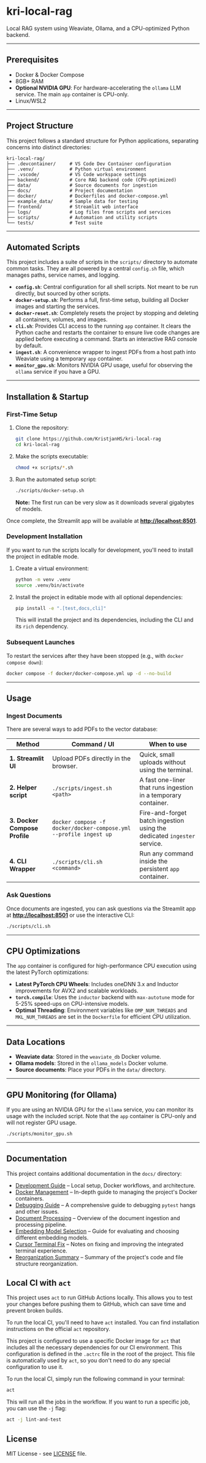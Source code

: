 # kri-local-rag

Local RAG system using Weaviate, Ollama, and a CPU-optimized Python backend.

---

## Prerequisites
- Docker & Docker Compose
- 8GB+ RAM
- **Optional NVIDIA GPU**: For hardware-accelerating the `ollama` LLM service. The main `app` container is CPU-only.
- Linux/WSL2

---

## Project Structure

This project follows a standard structure for Python applications, separating concerns into distinct directories:

```
kri-local-rag/
├── .devcontainer/     # VS Code Dev Container configuration
├── .venv/             # Python virtual environment
├── .vscode/           # VS Code workspace settings
├── backend/           # Core RAG backend code (CPU-optimized)
├── data/              # Source documents for ingestion
├── docs/              # Project documentation
├── docker/            # Dockerfiles and docker-compose.yml
├── example_data/      # Sample data for testing
├── frontend/          # Streamlit web interface
├── logs/              # Log files from scripts and services
├── scripts/           # Automation and utility scripts
└── tests/             # Test suite
```

---

## Automated Scripts

This project includes a suite of scripts in the `scripts/` directory to automate common tasks. They are all powered by a central `config.sh` file, which manages paths, service names, and logging.

-   **`config.sh`**: Central configuration for all shell scripts. Not meant to be run directly, but sourced by other scripts.
-   **`docker-setup.sh`**: Performs a full, first-time setup, building all Docker images and starting the services.
-   **`docker-reset.sh`**: Completely resets the project by stopping and deleting all containers, volumes, and images.
-   **`cli.sh`**: Provides CLI access to the running `app` container. It clears the Python cache and restarts the container to ensure live code changes are applied before executing a command. Starts an interactive RAG console by default.
-   **`ingest.sh`**: A convenience wrapper to ingest PDFs from a host path into Weaviate using a temporary `app` container.
-   **`monitor_gpu.sh`**: Monitors NVIDIA GPU usage, useful for observing the `ollama` service if you have a GPU.

---

## Installation & Startup

### First-Time Setup

1.  Clone the repository:
    ```bash
    git clone https://github.com/KristjanHS/kri-local-rag
    cd kri-local-rag
    ```

2.  Make the scripts executable:
    ```bash
    chmod +x scripts/*.sh
    ```

3.  Run the automated setup script:
    ```bash
    ./scripts/docker-setup.sh
    ```
    **Note:** The first run can be very slow as it downloads several gigabytes of models.

Once complete, the Streamlit app will be available at **[http://localhost:8501](http://localhost:8501)**.

### Development Installation

If you want to run the scripts locally for development, you'll need to install the project in editable mode.

1.  Create a virtual environment:
    ```bash
    python -m venv .venv
    source .venv/bin/activate
    ```

2.  Install the project in editable mode with all optional dependencies:
    ```bash
    pip install -e ".[test,docs,cli]"
    ```
    This will install the project and its dependencies, including the CLI and its `rich` dependency.

### Subsequent Launches

To restart the services after they have been stopped (e.g., with `docker compose down`):
```bash
docker compose -f docker/docker-compose.yml up -d --no-build
```

---

## Usage

### Ingest Documents

There are several ways to add PDFs to the vector database:

| Method | Command / UI | When to use |
|--------|--------------|-------------|
| **1. Streamlit UI** | Upload PDFs directly in the browser. | Quick, small uploads without using the terminal. |
| **2. Helper script** | `./scripts/ingest.sh <path>` | A fast one-liner that runs ingestion in a temporary container. |
| **3. Docker Compose Profile** | `docker compose -f docker/docker-compose.yml --profile ingest up` | Fire-and-forget batch ingestion using the dedicated `ingester` service. |
| **4. CLI Wrapper** | `./scripts/cli.sh <command>` | Run any command inside the persistent `app` container. |


### Ask Questions

Once documents are ingested, you can ask questions via the Streamlit app at **[http://localhost:8501](http://localhost:8501)** or use the interactive CLI:
```bash
./scripts/cli.sh
```

---

## CPU Optimizations

The `app` container is configured for high-performance CPU execution using the latest PyTorch optimizations:

-   **Latest PyTorch CPU Wheels**: Includes oneDNN 3.x and Inductor improvements for AVX2 and scalable workloads.
-   **`torch.compile`**: Uses the `inductor` backend with `max-autotune` mode for 5-25% speed-ups on CPU-intensive models.
-   **Optimal Threading**: Environment variables like `OMP_NUM_THREADS` and `MKL_NUM_THREADS` are set in the `Dockerfile` for efficient CPU utilization.

---

## Data Locations

- **Weaviate data**: Stored in the `weaviate_db` Docker volume.
- **Ollama models**: Stored in the `ollama_models` Docker volume.
- **Source documents**: Place your PDFs in the `data/` directory.

---

## GPU Monitoring (for Ollama)

If you are using an NVIDIA GPU for the `ollama` service, you can monitor its usage with the included script. Note that the `app` container is CPU-only and will not register GPU usage.

```bash
./scripts/monitor_gpu.sh
```

---

## Documentation

This project contains additional documentation in the `docs/` directory:

- [Development Guide](docs/DEVELOPMENT.md) – Local setup, Docker workflows, and architecture.
- [Docker Management](docs/docker-management.md) – In-depth guide to managing the project's Docker containers.
- [Debugging Guide](docs/DEBUG_GUIDE.md) – A comprehensive guide to debugging `pytest` hangs and other issues.
- [Document Processing](docs/document-processing.md) – Overview of the document ingestion and processing pipeline.
- [Embedding Model Selection](docs/embedding-model-selection.md) – Guide for evaluating and choosing different embedding models.
- [Cursor Terminal Fix](docs/cursor_terminal_fix.md) – Notes on fixing and improving the integrated terminal experience.
- [Reorganization Summary](docs/REORGANIZATION_SUMMARY.md) – Summary of the project's code and file structure reorganization.

## Local CI with `act`

This project uses `act` to run GitHub Actions locally. This allows you to test your changes before pushing them to GitHub, which can save time and prevent broken builds.

To run the local CI, you'll need to have `act` installed. You can find installation instructions on the official `act` repository.

This project is configured to use a specific Docker image for `act` that includes all the necessary dependencies for our CI environment. This configuration is defined in the `.actrc` file in the root of the project. This file is automatically used by `act`, so you don't need to do any special configuration to use it.

To run the local CI, simply run the following command in your terminal:

```bash
act
```

This will run all the jobs in the workflow. If you want to run a specific job, you can use the `-j` flag:

```bash
act -j lint-and-test
```

## License

MIT License - see [LICENSE](LICENSE) file.
